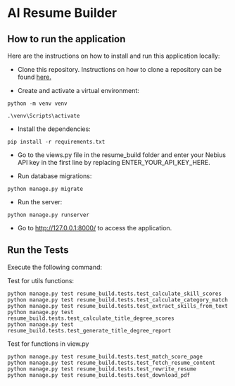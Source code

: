 # AI Resume Builder

## How to run the application

Here are the instructions on how to install and run this application locally:

* Clone this repository. Instructions on how to clone a repository can be found <a href="https://docs.github.com/en/repositories/creating-and-managing-repositories/cloning-a-repository">here.</a>

* Create and activate a virtual environment:

<code>python -m venv venv</code>

<code>.\venv\Scripts\activate</code>

* Install the dependencies:

<code>pip install -r requirements.txt</code>

* Go to the views.py file in the resume_build folder and enter your Nebius API key in the first line by replacing ENTER_YOUR_API_KEY_HERE.
  
* Run database migrations:

<code>python manage.py migrate</code>

* Run the server:

<code>python manage.py runserver</code>

* Go to http://127.0.0.1:8000/ to access the application.



## Run the Tests
Execute the following command:

Test for utils functions:
```
python manage.py test resume_build.tests.test_calculate_skill_scores
python manage.py test resume_build.tests.test_calculate_category_match
python manage.py test resume_build.tests.test_extract_skills_from_text
python manage.py test resume_build.tests.test_calculate_title_degree_scores
python manage.py test resume_build.tests.test_generate_title_degree_report
```

Test for functions in view.py
```
python manage.py test resume_build.tests.test_match_score_page
python manage.py test resume_build.tests.test_fetch_resume_content
python manage.py test resume_build.tests.test_rewrite_resume
python manage.py test resume_build.tests.test_download_pdf

```
